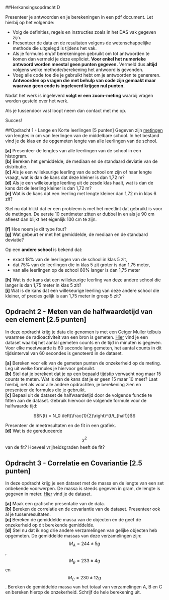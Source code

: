 ##Herkansingsopdracht D


Presenteer je antwoorden en je berekeningen in een pdf document. Let hierbij op het volgende: 

- Volg de definities, regels en instructies zoals in het DAS vak gegeven zijn. 
- Presenteer de data en de resultaten volgens de wetenschappelijke methode die uitgelegd is tijdens het vak.
- Als je formules en/of berekeningen gebruikt om tot antwoorden te komen dan vermeld je deze expliciet. **Voor enkel het numerieke antwoord worden meestal geen punten gegeven.** Vermeld dus **altijd** volgens welke methode/berekening het antwoord is gevonden.
- Voeg alle code toe die je gebruikt hebt om je antwoorden te genereren. **Antwoorden op vragen die met behulp van code zijn gemaakt maar waarvan geen code is ingeleverd krijgen nul punten.**

Nadat het werk is ingeleverd **volgt er een zoom-meting** waarbij vragen worden gesteld over het werk.

Als je tussendoor vast loopt neem dan contact met me op.

Succes!

##Opdracht 1 - Lange en Korte leerlingen [5 punten]
Gegeven zijn [metingen](lengtesVanLeerlingen.txt) van lengtes in cm van leerlingen van de middelbare school. In het bestand vind je de klas en de opgemeten lengte van alle leerlingen van de school.



**[a]** Presenteer de lengtes van alle leerlingen van de school in een histogram.<br>
**[b]** Bereken het gemiddelde, de mediaan en de standaard deviatie van de distributie.<br> 
**[c]** Als je een willekeurige leerling van de school om zijn of haar lengte vraagt, wat is dan de kans dat deze kleiner is dan 1,72 m?<br>
**[d]** Als je een willekeurige leerling uit de zesde klas haalt, wat is dan de kans dat de leerling kleiner is dan 1,72 m?<br>
**[e]** Wat is de kans dat een leerling met lengte kleiner dan 1,72 m in klas 6 zit? <br>

Stel nu dat blijkt dat er een probleem is met het meetlint dat gebruikt is voor de metingen. De eerste 10 centimeter zitten er dubbel in en als je 90 cm afleest dan blijkt het eigenlijk 100 cm te zijn. 


**[f]** Hoe noem je dit type fout?<br>
**[g]** Wat gebeurt er met het gemiddelde, de mediaan en de standaard deviatie?<br>

 Op een **andere school** is bekend dat: 

 - 	exact 18% van de leerlingen van de school in klas 5 zit, 
 -  dat 75% van de leerlingen die in klas 5 zit groter is dan 1,75 meter,
 -  van alle leerlingen op de school 60% langer is dan 1,75 meter
 
**[h]** Wat is de kans dat een willekeurige leerling van deze andere school die langer is dan 1,75 meter in klas 5 zit?  
**[i]** Wat is de kans dat een willekeurige leerling van deze andere school die kleiner, of precies gelijk is aan 1,75 meter in groep 5 zit?		


## Opdracht 2 - Meten van de halfwaardetijd van een element [2.5 punten]
In deze opdracht krijg je data die genomen is met een Geiger Muller telbuis waarmee de radioactiviteit van een bron is gemeten. 
[Hier](dataOpdracht2.txt) vind je een dataset waarbij het aantal gemeten counts en de tijd in minuten is gegeven. Voor elke meetwaarde is 60 seconde lang gemeten, het aantal counts in dit tijdsinterval van 60 secondes is genoteerd in de dataset.

**[a]** Bereken voor elk van de gemeten punten de onzekerheid op de meting. Leg uit welke formules je hiervoor gebruikt. <br>
**[b]** Stel dat je berekent dat je op een bepaald tijdstip verwacht nog maar 15 counts te meten. Wat is dan de kans dat je er geen 15 maar 10 meet? Laat hierbij, net als voor alle andere opdrachten, je berekening zien en presenteer de formules die je gebruikt. <br>
**[c]** Bepaal uit de dataset de halfwaardetijd door de volgende functie te fitten aan de dataset. Gebruik hiervoor de volgende formule voor de halfwaarde tijd: 
   
   $$N(t) = N_0 \left(\frac{1}{2}\right)^{t/t_{half}}$$

Presenteer de meetresultaten en de fit in een grafiek. <br>
**[d]** Wat is de gereduceerde $$\chi^2$$ van de fit? Hoeveel vrijheidsgraden heeft de fit?<br>


## Opdracht 3 - Correlatie en Covariantie [2.5 punten]
In deze opdracht krijg je een dataset met de massa en de lengte van een 
set onbekende voorwerpen. De massa is steeds gegeven in gram, de lengte is gegeven in meter. [Hier](dataOpdracht3.txt) vind je de dataset.

**[a]** Maak een grafische presentatie van de data. <br>
**[b]** Bereken de correlatie en de covariantie van de dataset. Presenteer ook al je tussenresultaten.<br>
**[c]** Bereken de gemiddelde massa van de objecten en de geef de onzekerheid op dit berekende gemiddelde. <br>
**[d]** Stel nu dat ik nog drie andere verzamelingen van gelijke objecten heb opgemeten. De gemiddelde massas van deze verzamelingen zijn: $$M_A = 244 \pm 5 g$$, $$M_B = 233 \pm 4 g $$ en $$M_C = 230 \pm 12 g $$. Bereken de gemiddelde massa van het totaal van verzamelingen A, B en C en bereken hierop de onzekerheid. Schrijf de hele berekening uit.